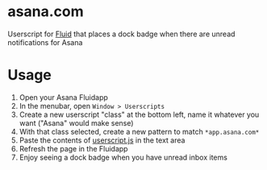 # asana.com
Userscript for [Fluid](http://fluidapp.com/) that places a dock badge when there are unread notifications for Asana

# Usage

1. Open your Asana Fluidapp
1. In the menubar, open `Window > Userscripts`
1. Create a new userscript "class" at the bottom left, name it whatever you want ("Asana" would make sense)
1. With that class selected, create a new pattern to match `*app.asana.com*`
1. Paste the contents of [userscript.js](userscript.js) in the text area
1. Refresh the page in the Fluidapp
1. Enjoy seeing a dock badge when you have unread inbox items
